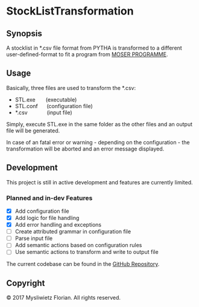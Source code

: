 # StockListTransformation #

## Synopsis ##
A stocklist in \*.csv file format from PYTHA is transformed to a different user-defined-format to fit a program from
[MOSER PROGRAMME](https://www.optmos.at/).

## Usage ##
Basically, three files are used to transform the \*.csv:

- STL.exe	&nbsp;&nbsp;&nbsp;&nbsp;&nbsp;
(executable)
- STL.conf	&nbsp;&nbsp;&nbsp;&nbsp;
(configuration file)
- \*.csv	&nbsp;&nbsp;&nbsp;&nbsp;&nbsp;&nbsp;&nbsp;&nbsp;&nbsp;&nbsp;&nbsp;
(input file)

Simply, execute STL.exe in the same folder as the other files and an output file will be generated.

In case of an fatal error or warning - depending on the configuration - the transformation will be aborted and an error message displayed.

## Development ##
This project is still in active development and features are currently limited.

### Planned and in-dev Features ###

- [x] Add configuration file
- [x] Add logic for file handling
- [x] Add error handling and exceptions
- [ ] Create attributed grammar in configuration file
- [ ] Parse input file
- [ ] Add semantic actions based on configuration rules
- [ ] Use semantic actions to transform and write to output file

The current codebase can be found in the
[GitHub Repository](https://github.com/mysliwietzflorian/StockListTransformation).

## Copyright ##
&copy; 2017 Mysliwietz Florian. All rights reserved.
